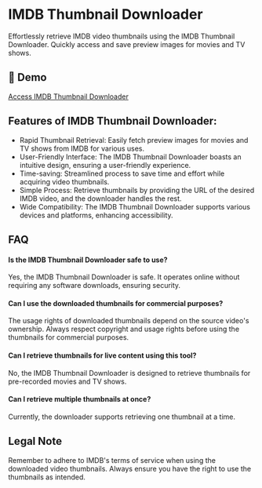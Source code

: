 # IMDB Thumbnail Downloader

Effortlessly retrieve IMDB video thumbnails using the IMDB Thumbnail Downloader. Quickly access and save preview images for movies and TV shows.

## 🔗 Demo

[Access IMDB Thumbnail Downloader](https://imgpanda.com/imdb-video-thumbnail-downloader/)

## Features of IMDB Thumbnail Downloader:

- Rapid Thumbnail Retrieval: Easily fetch preview images for movies and TV shows from IMDB for various uses.
- User-Friendly Interface: The IMDB Thumbnail Downloader boasts an intuitive design, ensuring a user-friendly experience.
- Time-saving: Streamlined process to save time and effort while acquiring video thumbnails.
- Simple Process: Retrieve thumbnails by providing the URL of the desired IMDB video, and the downloader handles the rest.
- Wide Compatibility: The IMDB Thumbnail Downloader supports various devices and platforms, enhancing accessibility.

## FAQ

#### Is the IMDB Thumbnail Downloader safe to use?

Yes, the IMDB Thumbnail Downloader is safe. It operates online without requiring any software downloads, ensuring security.

#### Can I use the downloaded thumbnails for commercial purposes?

The usage rights of downloaded thumbnails depend on the source video's ownership. Always respect copyright and usage rights before using the thumbnails for commercial purposes.

#### Can I retrieve thumbnails for live content using this tool?

No, the IMDB Thumbnail Downloader is designed to retrieve thumbnails for pre-recorded movies and TV shows.

#### Can I retrieve multiple thumbnails at once?

Currently, the downloader supports retrieving one thumbnail at a time.

## Legal Note

Remember to adhere to IMDB's terms of service when using the downloaded video thumbnails. Always ensure you have the right to use the thumbnails as intended.
